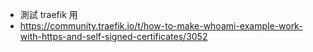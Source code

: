 - 測試 traefik 用
- https://community.traefik.io/t/how-to-make-whoami-example-work-with-https-and-self-signed-certificates/3052